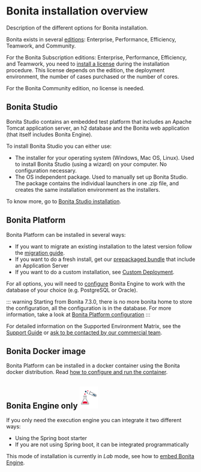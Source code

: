 # Bonita installation overview

Description of the different options for Bonita installation.

Bonita exists in several [editions](http://www.bonitasoft.com/bonita-editions): Enterprise, Performance, Efficiency, Teamwork, and Community.

For the Bonita Subscription editions: Enterprise, Performance, Efficiency, and Teamwork, you need to [install a license](licenses.md) during the installation procedure. This license depends on the edition, the deployment environment, the number of cases purchased or the number of cores. 

For the Bonita Community edition, no license is needed.

## Bonita Studio

Bonita Studio contains an embedded test platform that includes an Apache Tomcat application server, an h2 database and the Bonita web application (that itself includes Bonita Engine).

To install Bonita Studio you can either use:

- The installer for your operating system (Windows, Mac OS, Linux).
  Used to install Bonita Studio (using a wizard) on your computer. No configuration necessary.
- The OS independent package. Used to manually set up Bonita Studio.
  The package contains the individual launchers in one .zip file, and creates the same installation environment as the installers.

To know more, go to [Bonita Studio installation](bonita-bpm-studio-installation.md).

<a id="platform"/>

## Bonita Platform

Bonita Platform can be installed in several ways:

- If you want to migrate an existing installation to the latest version follow the [migration guide](migrate-from-an-earlier-version-of-bonita-bpm.md).
- If you want to do a fresh install, get our [prepackaged bundle](tomcat-bundle.md) that include an Application Server
- If you want to do a custom installation, see [Custom Deployment](custom-deployment.md).


For all options, you will need to [configure](database-configuration.md) Bonita Engine to work with the database of your choice (e.g. PostgreSQL or Oracle).

::: warning
Starting from Bonita 7.3.0, there is no more bonita home to store the configuration, all the configuration is in the database. For more information, take a look at [Bonita Platform configuration](BonitaBPM_platform_setup.md)
:::

For detailed information on the Supported Environment Matrix, see the [Support Guide](https://customer.bonitasoft.com/support-policies) or [ask to be contacted by our commercial team](http://www.bonitasoft.com/contact-us).

## Bonita Docker image
Bonita Platform can be installed in a docker container using the Bonita docker distribution.
Read [how to configure and run the container](bonita-docker-installation.md).

## Bonita Engine only ![](images/bonita-lab-icon.png)

If you only need the execution engine you can integrate it two different ways:

- Using the Spring boot starter
- If you are not using Spring boot, it can be integrated programmatically

This mode of installation is currently in _Lab_ mode, see how to [embed Bonita Engine](embed-engine.md).